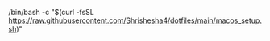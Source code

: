 /bin/bash -c "$(curl -fsSL https://raw.githubusercontent.com/Shrishesha4/dotfiles/main/macos_setup.sh)"